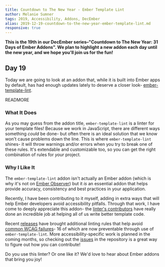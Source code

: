 ```yaml
---
title: Countdown to The New Year - Ember Template Lint
author: Melanie Sumner
tags: 2019, Accessibility, Addons, DecEmber
alias: 2019-12-19-countdown-to-the-new-year-ember-template-lint.md
responsive: true
---
```


**This is the 19th in our DecEmber series–"Countdown to The New Year: 31 Days of Ember Addons". We plan to highlight a new addon each day until the new year, and we hope you'll join us for the fun!**

## Day 19

Today we are going to look at an addon that, while it is built into Ember apps by default, has had enough updates lately to deserve a closer look- [ember-template-lint](https://github.com/ember-template-lint/ember-template-lint).

READMORE

### What It Does

As you may guess from the addon title, `ember-template-lint` is a linter for your template files! 
Because we work in JavaScript, there are different ways something *could* be done- but often there is an ideal solution that we know won't cause problems down the line. 
This is where `ember-template-lint` shines- it will throw warnings and/or errors when you try to break one of these rules.
It's extendable and customizable too, so you can get the right combination of rules for *your* project.

### Why I Like It

The `ember-template-lint` addon isn't actually an Ember addon (which is why it's not on [Ember Observer](https://emberobserver.com/)) but it *is* an essential addon that helps provide accuracy, consistency and best practices in your application. 

Recently, I have been contributing to it myself, adding in extra ways that will help Ember developers avoid accessibility pitfalls.
Through that work, I have come to deeply appreciate this addon- the [linter's contributors](https://github.com/ember-template-lint/ember-template-lint/graphs/contributors) have really done an incredible job at helping all of us write better template code.

Recent [releases](https://github.com/ember-template-lint/ember-template-lint/releases) have brought additional linting rules that help avoid [common WCAG failures](https://www.w3.org/WAI/WCAG21/Techniques/#failures)- 16 of which are now preventable through use of `ember-template-lint`. 
More accessibility-specific work is planned in the coming months, so checking out the [issues](https://github.com/ember-template-lint/ember-template-lint/issues) in the repository is a great way to figure out how you can contribute!

Do you use this linter? Or one like it? We'd love to hear about Ember addons that bring you joy!
